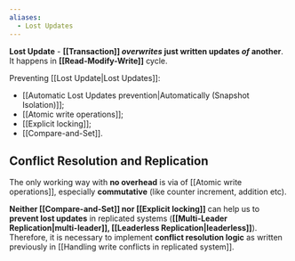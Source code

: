 ```yaml
---
aliases:
  - Lost Updates
---
```

**Lost Update** - **[[Transaction]] *overwrites* just written updates *of* another**. It happens in **[[Read-Modify-Write]]** cycle.

Preventing [[Lost Update|Lost Updates]]:
- [[Automatic Lost Updates prevention|Automatically (Snapshot Isolation)]];
- [[Atomic write operations]];
- [[Explicit locking]];
- [[Compare-and-Set]].

## Conflict Resolution and Replication

The only working way with **no overhead** is via of [[Atomic write operations]], especially **commutative** (like counter increment, addition etc).

**Neither [[Compare-and-Set]] nor [[Explicit locking]]** can help us to **prevent lost updates** in replicated systems (**[[Multi-Leader Replication|multi-leader]], [[Leaderless Replication|leaderless]]**). Therefore, it is necessary to implement **conflict resolution logic** as written previously in [[Handling write conflicts in replicated system]].
